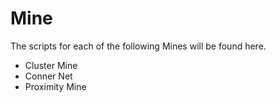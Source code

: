 # Mine

The scripts for each of the following Mines will be found here.

* Cluster Mine
* Conner Net
* Proximity Mine
